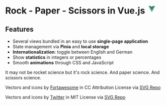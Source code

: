# Rock - Paper - Scissors in Vue.js <img src="src/assets/images/vue.svg" alt="logo for vue.js" height="30"/>

## Features

- Several views bundled in an easy to use <strong>single-page application</strong>
- State management via <strong>Pinia</strong> and <strong>local storage</strong>
- <strong>Internationalization</strong>: toggle between English and German
- Show <strong>statistics</strong> in integers or percentages
- Smooth <strong>animations</strong> through CSS and JavaScript

It may not be rocket science but it's rock science. And paper science. And scissors science.

Vectors and icons by <a href="https://github.com/FortAwesome/Font-Awesome?ref=svgrepo.com" target="_blank">Fortawesome</a> in CC Attribution License via <a href="https://www.svgrepo.com/" target="_blank">SVG Repo</a>

Vectors and icons by <a href="https://github.com/twitter/twemoji?ref=svgrepo.com" target="_blank">Twitter</a> in MIT License via <a href="https://www.svgrepo.com/" target="_blank">SVG Repo</a>
